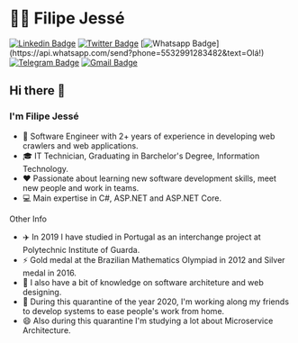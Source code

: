 

<!--

### Hi there 👋
**filipejesse/filipejesse** is a ✨ _special_ ✨ repository because its `README.md` (this file) appears on your GitHub profile.

Here are some ideas to get you started:

- 🔭 I’m currently working on ...
- 🌱 I’m currently learning ...
- 👯 I’m looking to collaborate on ...
- 🤔 I’m looking for help with ...
- 💬 Ask me about ...
- 📫 How to reach me: ...
- 😄 Pronouns: ...
- ⚡ Fun fact: ...
-->


# 👨‍🚀 Filipe Jessé

[![Linkedin Badge](https://img.shields.io/badge/-LinkedIn-blue?style=for-the-badge&logo=Linkedin&logoColor=white&link=https://www.linkedin.com/in/filipe-jesse/)](https://www.linkedin.com/in/filipe-jesse/)
[![Twitter Badge](https://img.shields.io/badge/-Twitter-1ca0f1?style=for-the-badge&labelColor=1ca0f1&logo=twitter&logoColor=white&link=https://twitter.com/_flipjazz)](https://twitter.com/_flipjazz)
[![Whatsapp Badge](https://img.shields.io/badge/-Whatsapp-4CA143?style=for-the-badge&labelColor=4CA143&logo=whatsapp&logoColor=white&link=https://api.whatsapp.com/send?phone=5532991283482&text=Olá!)](https://api.whatsapp.com/send?phone=5532991283482&text=Olá!)
[![Telegram Badge](https://img.shields.io/badge/-Telegram-1ca0f1?style=for-the-badge&labelColor=1ca0f1&logo=telegram&logoColor=white&link=https://t.me/filipejesse)](https://t.me/filipejesse)
[![Gmail Badge](https://img.shields.io/badge/-Gmail-c14438?style=for-the-badge&logo=Gmail&logoColor=white&link=mailto:filipejesse5@gmail.com)](mailto:filipejesse5@gmail.com)

## Hi there 👋

### I'm Filipe Jessé

- 🚀 Software Engineer with 2+ years of experience in developing web crawlers and web applications.
- 🎓 IT Technician, Graduating in Barchelor's Degree, Information Technology.
- :heart: Passionate about learning new software development skills, meet new people and work in teams.
- 💻 Main expertise in C#, ASP.NET and ASP.NET Core.

Other Info
- :airplane: In 2019 I have studied in Portugal as an interchange project at Polytechnic Institute of Guarda.
- ⚡ Gold medal at the Brazilian Mathematics Olympiad in 2012 and Silver medal in 2016.
- 🤔 I also have a bit of knowledge on software architeture and web designing.
- 🔭 During this quarantine of the year 2020, I'm working along my friends to develop systems to ease people's work from home.
- 😄 Also during this quarantine I'm studying a lot about Microservice Architecture. 
